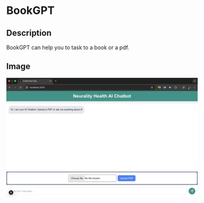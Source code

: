 # BookGPT

## Description

BookGPT can help you to task to a book or a pdf.

## Image

![front](assets/front.png)
